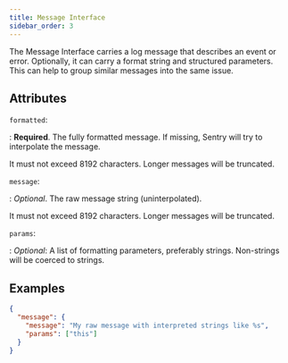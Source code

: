 ```yaml
---
title: Message Interface
sidebar_order: 3
---
```


The Message Interface carries a log message that describes an event or error.
Optionally, it can carry a format string and structured parameters. This can
help to group similar messages into the same issue.

## Attributes

`formatted`:

: **Required**. The fully formatted message. If missing, Sentry will try to
  interpolate the message.
  
  It must not exceed 8192 characters. Longer messages will be truncated.

`message`:

: _Optional_. The raw message string (uninterpolated).

  It must not exceed 8192 characters. Longer messages will be truncated.

`params`:

: _Optional_: A list of formatting parameters, preferably strings. Non-strings
  will be coerced to strings.


## Examples

```json
{
  "message": {
    "message": "My raw message with interpreted strings like %s",
    "params": ["this"]
  }
}
```
